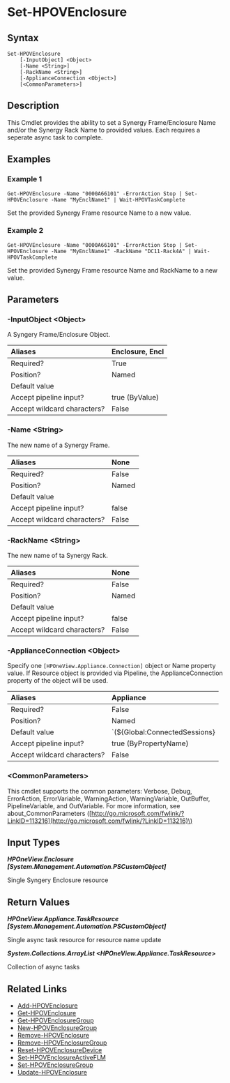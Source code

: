 ﻿---
description: Rename Synergy Frame Name or Rack Name.
---

# Set-HPOVEnclosure

## Syntax

```text
Set-HPOVEnclosure
    [-InputObject] <Object>
    [-Name <String>]
    [-RackName <String>]
    [-ApplianceConnection <Object>]
    [<CommonParameters>]
```

## Description

This Cmdlet provides the ability to set a Synergy Frame/Enclosure Name and/or the Synergy Rack Name to provided values.  Each requires a seperate async task to complete.

## Examples

###  Example 1 

```text
Get-HPOVEnclosure -Name "0000A66101" -ErrorAction Stop | Set-HPOVEnclosure -Name "MyEnclName1" | Wait-HPOVTaskComplete
```

Set the provided Synergy Frame resource Name to a new value.

###  Example 2 

```text
Get-HPOVEnclosure -Name "0000A66101" -ErrorAction Stop | Set-HPOVEnclosure -Name "MyEnclName1" -RackName "DC11-Rack4A" | Wait-HPOVTaskComplete
```

Set the provided Synergy Frame resource Name and RackName to a new value.

## Parameters

### -InputObject &lt;Object&gt;

A Syngery Frame/Enclosure Object.

| Aliases | Enclosure, Encl |
| :--- | :--- |
| Required? | True |
| Position? | Named |
| Default value |  |
| Accept pipeline input? | true (ByValue) |
| Accept wildcard characters? | False |

### -Name &lt;String&gt;

The new name of a Synergy Frame.

| Aliases | None |
| :--- | :--- |
| Required? | False |
| Position? | Named |
| Default value |  |
| Accept pipeline input? | false |
| Accept wildcard characters? | False |

### -RackName &lt;String&gt;

The new name of ta Synergy Rack.

| Aliases | None |
| :--- | :--- |
| Required? | False |
| Position? | Named |
| Default value |  |
| Accept pipeline input? | false |
| Accept wildcard characters? | False |

### -ApplianceConnection &lt;Object&gt;

Specify one `[HPOneView.Appliance.Connection]` object or Name property value. If Resource object is provided via Pipeline, the ApplianceConnection property of the object will be used.

| Aliases | Appliance |
| :--- | :--- |
| Required? | False |
| Position? | Named |
| Default value | `(${Global:ConnectedSessions} | ? Default)` |
| Accept pipeline input? | true (ByPropertyName) |
| Accept wildcard characters? | False |

### &lt;CommonParameters&gt;

This cmdlet supports the common parameters: Verbose, Debug, ErrorAction, ErrorVariable, WarningAction, WarningVariable, OutBuffer, PipelineVariable, and OutVariable. For more information, see about\_CommonParameters \([http://go.microsoft.com/fwlink/?LinkID=113216](http://go.microsoft.com/fwlink/?LinkID=113216)\)

## Input Types

_**HPOneView.Enclosure [System.Management.Automation.PSCustomObject]**_

Single Syngery Enclosure resource

## Return Values

_**HPOneView.Appliance.TaskResource [System.Management.Automation.PSCustomObject]**_

Single async task resource for resource name update

_**System.Collections.ArrayList <HPOneView.Appliance.TaskResource>**_

Collection of async tasks

## Related Links

* [Add-HPOVEnclosure](add-hpovenclosure.md)
* [Get-HPOVEnclosure](get-hpovenclosure.md)
* [Get-HPOVEnclosureGroup](get-hpovenclosuregroup.md)
* [New-HPOVEnclosureGroup](new-hpovenclosuregroup.md)
* [Remove-HPOVEnclosure](remove-hpovenclosure.md)
* [Remove-HPOVEnclosureGroup](remove-hpovenclosuregroup.md)
* [Reset-HPOVEnclosureDevice](reset-hpovenclosuredevice.md)
* [Set-HPOVEnclosureActiveFLM](set-hpovenclosureactiveflm.md)
* [Set-HPOVEnclosureGroup](set-hpovenclosuregroup.md)
* [Update-HPOVEnclosure](update-hpovenclosure.md)
